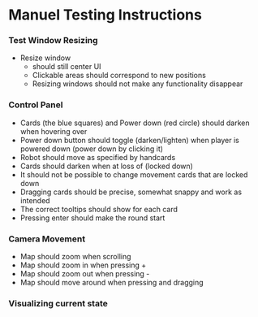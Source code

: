 # Manuel Testing Instructions

### Test Window Resizing

* Resize window
    * should still center UI
    * Clickable areas should correspond to new positions
    * Resizing windows should not make any functionality disappear

### Control Panel

* Cards (the blue squares) and Power down (red circle) should darken when hovering over
* Power down button should toggle (darken/lighten) when player is powered down (power down by clicking it)
* Robot should move as specified by handcards
* Cards should darken when at loss of  (locked down)
* It should not be possible to change movement cards that are locked down
* Dragging cards should be precise, somewhat snappy and work as intended
* The correct tooltips should show for each card
* Pressing enter should make the round start



### Camera Movement

* Map should zoom when scrolling
* Map should zoom in when pressing +
* Map should zoom out when pressing -
* Map should move around when pressing and dragging   

### Visualizing current state
